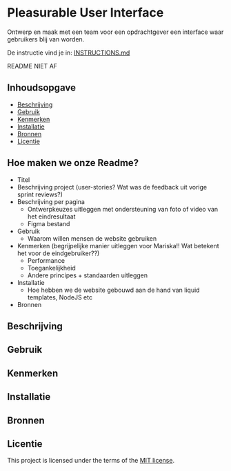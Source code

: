 # Pleasurable User Interface

Ontwerp en maak met een team voor een opdrachtgever een interface waar gebruikers blij van worden.

De instructie vind je in: [INSTRUCTIONS.md](https://github.com/fdnd-task/pleasurable-ui/blob/main/docs/INSTRUCTIONS.md)

README NIET AF

## Inhoudsopgave

  * [Beschrijving](#beschrijving)
  * [Gebruik](#gebruik)
  * [Kenmerken](#kenmerken)
  * [Installatie](#installatie)
  * [Bronnen](#bronnen)
  * [Licentie](#licentie)

## Hoe maken we onze Readme?
- Titel
- Beschrijving project (user-stories? Wat was de feedback uit vorige sprint reviews?)
- Beschrijving per pagina
   - Ontwerpkeuzes uitleggen met ondersteuning van foto of video van het eindresultaat
   - Figma bestand
- Gebruik
   - Waarom willen mensen de website gebruiken
- Kenmerken (begrijpelijke manier uitleggen voor Mariska!! Wat betekent het voor de eindgebruiker??)
   - Performance
   - Toegankelijkheid
   - Andere principes + standaarden uitleggen
- Installatie
   - Hoe hebben we de website gebouwd aan de hand van liquid templates, NodeJS etc
- Bronnen

## Beschrijving
<!-- Bij Beschrijving staat kort beschreven wat voor project het is en wat je hebt gemaakt -->
<!-- Voeg een mooie poster visual toe 📸 -->
<!-- Voeg een link toe naar Github Pages 🌐-->

## Gebruik
<!-- Bij Gebruik staat de user story, hoe het werkt en wat je er mee kan. -->

## Kenmerken
<!-- Bij Kenmerken staat welke technieken zijn gebruikt en hoe. Wat is de HTML structuur? Wat zijn de belangrijkste dingen in CSS? Wat is er met JS gedaan en hoe? Misschien heb je iets met NodeJS gedaan, of heb je een framwork of library gebruikt? -->

## Installatie
<!-- Bij Instalatie staat hoe een andere developer aan jouw repo kan werken -->

## Bronnen

## Licentie

This project is licensed under the terms of the [MIT license](./LICENSE).
